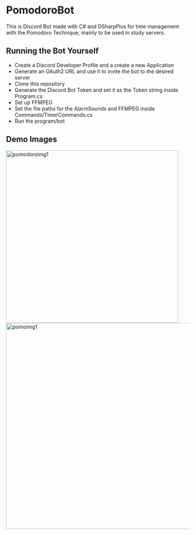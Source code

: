 # PomodoroBot
This is Discord Bot made with C# and DSharpPlus for time management with the Pomodoro Technique, mainly to be used in study servers.

## Running the Bot Yourself
- Create a Discord Developer Profile and a create a new Application
- Generate an OAuth2 URL and use it to invite the bot to the desired server
- Clone this repository
- Generate the Discord Bot Token and set it as the Token string inside Program.cs
- Set up FFMPEG
- Set the file paths for the AlarmSounds and FFMPEG inside Commands/TimerCommands.cs
- Run the program/bot

## Demo Images
<img width="472" alt="pomodoroimg1" src="https://user-images.githubusercontent.com/62355475/165233305-14409914-01be-4680-b486-12cfb8464487.png">
<img width="564" alt="pomoimg1" src="https://user-images.githubusercontent.com/62355475/165233640-c3d8fb1d-fd13-4be5-b7e5-c30a434bf3c1.png">
